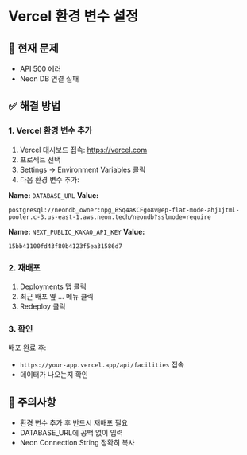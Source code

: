 # Vercel 환경 변수 설정

## 🔴 현재 문제

- API 500 에러
- Neon DB 연결 실패

## ✅ 해결 방법

### 1. Vercel 환경 변수 추가

1. Vercel 대시보드 접속: https://vercel.com
2. 프로젝트 선택
3. Settings → Environment Variables 클릭
4. 다음 환경 변수 추가:

**Name:** `DATABASE_URL`
**Value:**

```
postgresql://neondb_owner:npg_BSq4aKCFgo8v@ep-flat-mode-ahj1jtml-pooler.c-3.us-east-1.aws.neon.tech/neondb?sslmode=require
```

**Name:** `NEXT_PUBLIC_KAKAO_API_KEY`
**Value:**

```
15bb41100fd43f80b4123f5ea31586d7
```

### 2. 재배포

1. Deployments 탭 클릭
2. 최근 배포 옆 ... 메뉴 클릭
3. Redeploy 클릭

### 3. 확인

배포 완료 후:

- `https://your-app.vercel.app/api/facilities` 접속
- 데이터가 나오는지 확인

## 📝 주의사항

- 환경 변수 추가 후 반드시 재배포 필요
- DATABASE_URL에 공백 없이 입력
- Neon Connection String 정확히 복사
